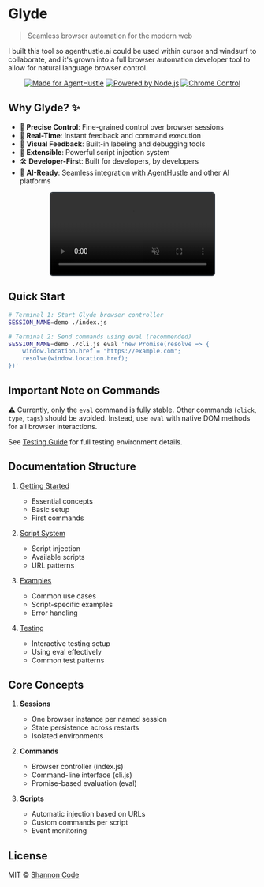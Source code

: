 # Glyde

> Seamless browser automation for the modern web

I built this tool so agenthustle.ai could be used within cursor and windsurf to collaborate, and it's grown into a full browser automation developer tool to allow for natural language browser control.

<div align="center">

[![Made for AgentHustle](https://img.shields.io/badge/Made_for-AgentHustle-2ea44f?style=for-the-badge)](https://agenthustle.ai)
[![Powered by Node.js](https://img.shields.io/badge/Powered_by-Node.js-43853d?style=for-the-badge&logo=node.js&logoColor=white)](https://nodejs.org)
[![Chrome Control](https://img.shields.io/badge/Chrome-Control-4285f4?style=for-the-badge&logo=google-chrome&logoColor=white)](https://www.google.com/chrome/)

</div>

## Why Glyde? ✨

- 🎯 **Precise Control**: Fine-grained control over browser sessions
- 🔄 **Real-Time**: Instant feedback and command execution
- 🎨 **Visual Feedback**: Built-in labeling and debugging tools
- 🔌 **Extensible**: Powerful script injection system
- 🛠 **Developer-First**: Built for developers, by developers
- 🤖 **AI-Ready**: Seamless integration with AgentHustle and other AI platforms

<div align="center">
  <video autoplay loop muted playsinline style="width: 66%; border: 2px solid #30363d; border-radius: 6px;">
    <source src="glyde.mp4" type="video/mp4">
  </video>
</div>

## Quick Start

```bash
# Terminal 1: Start Glyde browser controller
SESSION_NAME=demo ./index.js

# Terminal 2: Send commands using eval (recommended)
SESSION_NAME=demo ./cli.js eval 'new Promise(resolve => { 
    window.location.href = "https://example.com";
    resolve(window.location.href);
})'
```

## Important Note on Commands

⚠️ Currently, only the `eval` command is fully stable. Other commands (`click`, `type`, `tags`) should be avoided.
Instead, use `eval` with native DOM methods for all browser interactions.


See [Testing Guide](docs/testing.md) for full testing environment details.

## Documentation Structure

1. [Getting Started](docs/getting-started.md)
   - Essential concepts
   - Basic setup
   - First commands

2. [Script System](docs/scripts.md)
   - Script injection
   - Available scripts
   - URL patterns

3. [Examples](docs/examples.md)
   - Common use cases
   - Script-specific examples
   - Error handling

4. [Testing](docs/testing.md)
   - Interactive testing setup
   - Using eval effectively
   - Common test patterns

## Core Concepts

1. **Sessions**
   - One browser instance per named session
   - State persistence across restarts
   - Isolated environments

2. **Commands**
   - Browser controller (index.js)
   - Command-line interface (cli.js)
   - Promise-based evaluation (eval)

3. **Scripts**
   - Automatic injection based on URLs
   - Custom commands per script
   - Event monitoring

## License

MIT © [Shannon Code](https://github.com/shannoncode)
